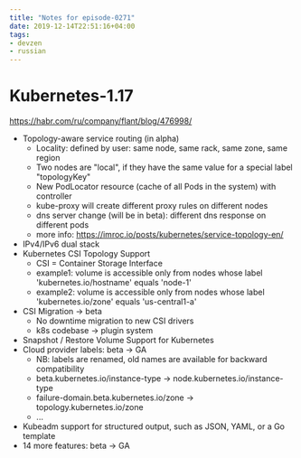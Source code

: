```yaml
---
title: "Notes for episode-0271"
date: 2019-12-14T22:51:16+04:00
tags:
- devzen
- russian
---
```


# Kubernetes-1.17
https://habr.com/ru/company/flant/blog/476998/

- Topology-aware service routing (in alpha)
  - Locality: defined by user: same node, same rack, same zone, same region
  - Two nodes are "local", if they have the same value for a special label "topologyKey" 
  - New PodLocator resource (cache of all Pods in the system) with controller
  - kube-proxy will create different proxy rules on different nodes
  - dns server change (will be in beta): different dns response on different pods
  - more info: https://imroc.io/posts/kubernetes/service-topology-en/
- IPv4/IPv6 dual stack
- Kubernetes CSI Topology Support
  - CSI = Container Storage Interface
  - example1: volume is accessible only from nodes whose label 'kubernetes.io/hostname' equals 'node-1'
  - example2: volume is accessible only from nodes whose label 'kubernetes.io/zone' equals 'us-central1-a'
- CSI Migration -> beta
  - No downtime migration to new CSI drivers
  - k8s codebase -> plugin system
- Snapshot / Restore Volume Support for Kubernetes
- Cloud provider labels: beta -> GA
  - NB: labels are renamed, old names are available for backward compatibility
  - beta.kubernetes.io/instance-type → node.kubernetes.io/instance-type
  - failure-domain.beta.kubernetes.io/zone → topology.kubernetes.io/zone
  - ...
- Kubeadm support for structured output, such as JSON, YAML, or a Go template
- 14 more features: beta -> GA


